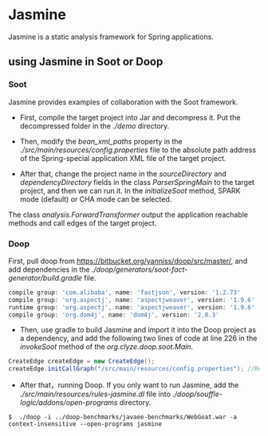 # Jasmine
Jasmine is a static analysis framework for Spring applications.
## using Jasmine in Soot or Doop
### Soot
Jasmine provides examples of collaboration with the Soot framework.

* First, compile the target project into Jar and decompress it. Put the decompressed folder in the *./demo* directory.

* Then, modify the *bean_xml_paths* property in the *./src/main/resources/config.properties* file to the absolute path address of the Spring-special application XML file of the target project.

* After that, change the project name in the *sourceDirectory* and *dependencyDirectory* fields in the class *ParserSpringMain* to the target project, and then we can run it. In the *initializeSoot* method, SPARK mode (default) or CHA mode can be selected.

The class *analysis.ForwardTransformer* output the application reachable methods and call edges of the target project.

### Doop
First, pull doop from https://bitbucket.org/yanniss/doop/src/master/, and add dependencies in the *./doop/generators/soot-fact-generator/build.gradle* file.

```groovy
compile group: 'com.alibaba', name: 'fastjson', version: '1.2.73'
compile group: 'org.aspectj', name: 'aspectjweaver', version: '1.9.6'
runtime group: 'org.aspectj', name: 'aspectjweaver', version: '1.9.6'
compile group: 'org.dom4j', name: 'dom4j', version: '2.0.3'
```

* Then, use gradle to build Jasmine and import it into the Doop project as a dependency, and add the following two lines of code at line 226 in the *invokeSoot* method of the *org.clyze.doop.soot.Main*.

```Java
CreateEdge createEdge = new CreateEdge();
createEdge.initCallGraph("/src/main/resources/config.properties"); //Replace according to actual
```

* After that，running Doop.
If you only want to run Jasmine, add the *./src/main/resources/rules-jasmine.dl* file into *./doop/souffle-logic/addons/open-programs* directory.

```
$  ./doop -i ../doop-benchmarks/javaee-benchmarks/WebGoat.war -a context-insensitive --open-programs jasmine
```
